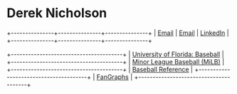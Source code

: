 # Derek Nicholson

+---------------+---------------+---------------+
| [Email][1]	| [Email][2]	| [LinkedIn][3]	|
+---------------+---------------+---------------+

+---------------------------------------+
| [University of Florida: Baseball][4]	|
+---------------------------------------+
| [Minor League Baseball (MiLB)][4]		|
+---------------------------------------+
| [Baseball Reference][5]				|
+---------------------------------------+
| [FanGraphs][6]						|
+---------------------------------------+


[1]: mailto:nicholsond@pvpusd.net
[2]: mailto:dmdnic4@gmail.com
[3]: https://www.linkedin.com/in/derek-nicholson-7700a127/
[4]: https://floridagators.com/sports/baseball/roster/derek-nicholson/8580
[5]: https://www.milb.com/player/derek-nicholson-437912
[6]: https://www.baseball-reference.com/register/player.fcgi?id=nichol001der
[7]: https://www.fangraphs.com/players/derek-nicholson/sa210653/stats?position=1B/OF

